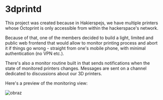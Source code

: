 # 3dprintd

This project was created because in Hakierspejs, we have multiple printers whose Octoprint is only accessible from within the hackerspace's network.

Because of that, one of the members decided to build a light, limited and public web frontend that would allow to monitor printing process and abort it if things go wrong - straight from one's mobile phone, with minimal authentication (no VPN etc.).

There's also a monitor routine built in that sends notifications when the state of monitored printers changes. Messages are sent on a channel dedicated to discussions about our 3D printers.

Here's a preview of the monitoring view:

![obraz](https://github.com/user-attachments/assets/6ed0c790-bce8-422d-b4df-d8331a395e28)

